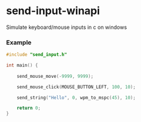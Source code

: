 # send-input-winapi

Simulate keyboard/mouse inputs in c on windows

### Example

```c
#include "send_input.h"

int main() {
    
    send_mouse_move(-9999, 9999);

	send_mouse_click(MOUSE_BUTTON_LEFT, 100, 10);

	send_string("Hello", 0, wpm_to_mspc(45), 10);

    return 0;
}
```

